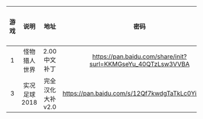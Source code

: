 | 游戏 | 说明 | 地址 | 密码 | 解压密码 | 补充说明
:--------:|:--------:|:--------:|:--------:|:--------:|:--------:
1|怪物猎人世界|2.00中文补丁|https://pan.baidu.com/share/init?surl=KKMGseYu_40QTzLsw3VVBA|ejnw||
3|实况足球2018|完全汉化大补v2.0|https://pan.baidu.com/s/12Qf7kwdgTaTkLc0Yisawqw|6038||删除游戏存档,删除游戏，重新安装游戏和补丁。进入游戏选简体中文.编辑-联赛对阵表-亚洲-将恒大，苏宁，上港调整到中超。